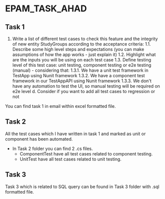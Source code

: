 # EPAM_TASK_AHAD

## Task 1
1.	Write a list of different test cases to check this feature and the integrity of new entity StudyGroups according to the acceptance criteria:
 1.1.	Describe some high level steps and expectations (you can make assumptions of how the app works - just explain it)
 1.2.	Highlight what are the inputs you will be using on each test case
 1.3.	Define testing level of this test case: unit testing, component testing or e2e testing (manual) - considering that:
   1.3.1.	We have a unit test framework in TestApp using Nunit framework
   1.3.2.	We have a component test framework in our TestAppAPI using Nunit framework
   1.3.3.	We don't have any automation to test the UI, so manual testing will be required on e2e level
d.	Consider if you want to add all test cases to regression or not

You can find task 1 in email within excel formatted file.

## Task 2
All the test cases which I have written in task 1 and marked as unit or component has been automated.
* In Task 2 folder you can find 2 .cs files.
  * ComponentTest have all test cases related to component testing.
  * UnitTest have all test cases related to unit testing.

## Task 3
Task 3 which is related to SQL query can be found in Task 3 folder with .sql formatted file.
